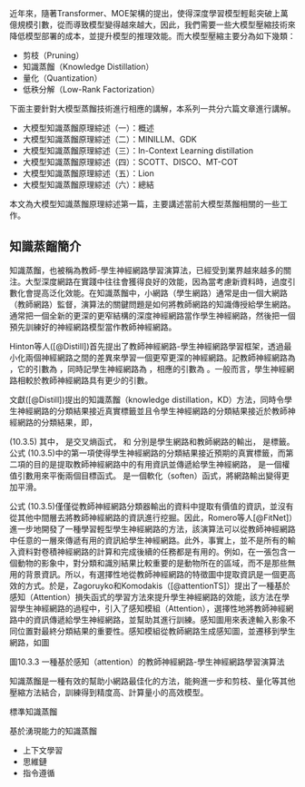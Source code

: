
近年來，隨著Transformer、MOE架構的提出，使得深度學習模型輕鬆突破上萬億規模引數，從而導致模型變得越來越大，因此，我們需要一些大模型壓縮技術來降低模型部署的成本，並提升模型的推理效能。而大模型壓縮主要分為如下幾類：

-   剪枝（Pruning）
-   知識蒸餾（Knowledge Distillation）
-   量化（Quantization）
-   低秩分解（Low-Rank Factorization）

下面主要針對大模型蒸餾技術進行相應的講解，本系列一共分六篇文章進行講解。

- 大模型知識蒸餾原理綜述（一）：概述
- 大模型知識蒸餾原理綜述（二）：MINILLM、GDK
- 大模型知識蒸餾原理綜述（三）：In-Context Learning distillation 
- 大模型知識蒸餾原理綜述（四）：SCOTT、DISCO、MT-COT
- 大模型知識蒸餾原理綜述（五）：Lion
- 大模型知識蒸餾原理綜述（六）：總結

本文為大模型知識蒸餾原理綜述第一篇，主要講述當前大模型蒸餾相關的一些工作。






## 知識蒸餾簡介


知識蒸餾，也被稱為教師-學生神經網路學習演算法，已經受到業界越來越多的關注。大型深度網路在實踐中往往會獲得良好的效能，因為當考慮新資料時，過度引數化會提高泛化效能。在知識蒸餾中，小網路（學生網路）通常是由一個大網路（教師網路）監督，演算法的關鍵問題是如何將教師網路的知識傳授給學生網路。通常把一個全新的更深的更窄結構的深度神經網路當作學生神經網路，然後把一個預先訓練好的神經網路模型當作教師神經網路。

Hinton等人([@Distill])首先提出了教師神經網路-學生神經網路學習框架，透過最小化兩個神經網路之間的差異來學習一個更窄更深的神經網路。記教師神經網路為
，它的引數為
，同時記學生神經網路為
，相應的引數為
。一般而言，學生神經網路相較於教師神經網路具有更少的引數。

文獻([@Distill])提出的知識蒸餾（knowledge distillation，KD）方法，同時令學生神經網路的分類結果接近真實標籤並且令學生神經網路的分類結果接近於教師神經網路的分類結果，即，

(10.3.5)
其中，
是交叉熵函式，
和
分別是學生網路和教師網路的輸出，
是標籤。公式 (10.3.5)中的第一項使得學生神經網路的分類結果接近預期的真實標籤，而第二項的目的是提取教師神經網路中的有用資訊並傳遞給學生神經網路，
是一個權值引數用來平衡兩個目標函式。
是一個軟化（soften）函式，將網路輸出變得更加平滑。

公式 (10.3.5)僅僅從教師神經網路分類器輸出的資料中提取有價值的資訊，並沒有從其他中間層去將教師神經網路的資訊進行挖掘。因此，Romero等人[@FitNet]）進一步地開發了一種學習輕型學生神經網路的方法，該演算法可以從教師神經網路中任意的一層來傳遞有用的資訊給學生神經網路。此外，事實上，並不是所有的輸入資料對卷積神經網路的計算和完成後續的任務都是有用的。例如，在一張包含一個動物的影象中，對分類和識別結果比較重要的是動物所在的區域，而不是那些無用的背景資訊。所以，有選擇性地從教師神經網路的特徵圖中提取資訊是一個更高效的方式。於是，Zagoruyko和Komodakis（[@attentionTS]）提出了一種基於感知（Attention）損失函式的學習方法來提升學生神經網路的效能，該方法在學習學生神經網路的過程中，引入了感知模組（Attention），選擇性地將教師神經網路中的資訊傳遞給學生神經網路，並幫助其進行訓練。感知圖用來表達輸入影象不同位置對最終分類結果的重要性。感知模組從教師網路生成感知圖，並遷移到學生網路，如圖


圖10.3.3 一種基於感知（attention）的教師神經網路-學生神經網路學習演算法

知識蒸餾是一種有效的幫助小網路最佳化的方法，能夠進一步和剪枝、量化等其他壓縮方法結合，訓練得到精度高、計算量小的高效模型。



標準知識蒸餾

基於湧現能力的知識蒸餾
- 上下文學習
- 思維鏈
- 指令遵循



